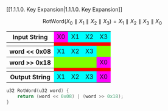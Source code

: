 
[[1.1.1.0. Key Expansion|1.1.1.0. Key Expansion]]

$$
\text{RotWord}(X_0\parallel X_1\parallel X_2\parallel X_3)=X_1\parallel X_2\parallel X_3\parallel X_0
$$

<div class="centered-content">
    <table style="margin: auto;">
	    <tr>
			<th>Input String</th>
	        <td style="background-color:magenta">X0</td>
	        <td style="background-color:cyan">X1</td>
	        <td style="background-color:cyan">X2</td>
	        <td style="background-color:cyan">X3</td>
	    </tr>
	    <tr>
		    <th></th>
	        <td style="background-color:red"></td>
	        <td style="background-color:red"></td>
	        <td style="background-color:red"></td>
	        <td style="background-color:red"></td>
	    </tr>
	    <tr>
			<th>word << 0x08</th>
	        <td style="background-color:cyan">X1</td>
	        <td style="background-color:cyan">X2</td>
	        <td style="background-color:cyan">X3</td>
	        <td style="background-color:chartreuse"></td>
	    </tr>
	    <tr>
		    <th>word >> 0x18 </th>
	        <td style="background-color:chartreuse"></td>
	        <td style="background-color:chartreuse"></td>
	        <td style="background-color:chartreuse"></td>
	        <td style="background-color:magenta">X0</td>
	    </tr>
	    <tr>
		    <th></th>
	        <td style="background-color:red"></td>
	        <td style="background-color:red"></td>
	        <td style="background-color:red"></td>
	        <td style="background-color:red"></td>
	    </tr>
	    <tr>
		    <th>Output String</th>
	        <td style="background-color:cyan">X1</td>
	        <td style="background-color:cyan">X2</td>
	        <td style="background-color:cyan">X3</td>
	        <td style="background-color:magenta">X0</td>
	    </tr>
	</table>
</div>


```c
u32 RotWord(u32 word) {
	return (word << 0x08) | (word >> 0x18);
}
```


